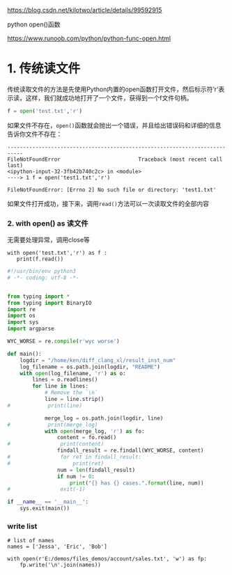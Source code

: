 



https://blog.csdn.net/kilotwo/article/details/99592915



python open()函数

https://www.runoob.com/python/python-func-open.html



# 1. 传统读文件

传统读取文件的方法是先使用Python内置的open函数打开文件，然后标示符’r’表示读，这样，我们就成功地打开了一个文件，获得到一个f文件句柄。

```python
f = open('test.txt','r')
```

如果文件不存在，`open()`函数就会抛出一个错误，并且给出错误码和详细的信息告诉你文件不存在：

```
---------------------------------------------------------------------------
FileNotFoundError                         Traceback (most recent call last)
<ipython-input-32-3fb42b740c2c> in <module>
----> 1 f = open('test1.txt','r')

FileNotFoundError: [Errno 2] No such file or directory: 'test1.txt'
```

如果文件打开成功，接下来，调用`read()`方法可以一次读取文件的全部内容





### 2. with open() as 读文件

无需要处理异常，调用close等

```
with open('test.txt','r') as f :
   print(f.read())
```





```python
#!/usr/bin/env python3
# -*- coding: utf-8 -*-


from typing import *
from typing import BinaryIO
import re
import os
import sys
import argparse

WYC_WORSE = re.compile(r'wyc worse')

def main():
    logdir = "/home/ken/diff_clang_xl/result_inst_num"
    log_filename = os.path.join(logdir, "README")
    with open(log_filename, 'r') as o:
        lines = o.readlines()
        for line in lines:
            # Remove the `\n`
            line = line.strip()
#            print(line)

            merge_log = os.path.join(logdir, line)
#            print(merge_log)
            with open(merge_log, 'r') as fo:
                content = fo.read()
#                print(content)
                findall_result = re.findall(WYC_WORSE, content)
#                for ret in findall_result:
#                    print(ret)
                num = len(findall_result)
                if num != 0:
                    print("{} has {} cases.".format(line, num))
#                exit(-1)

if __name__ == '__main__':
    sys.exit(main())
```





### write list

```python3
# list of names
names = ['Jessa', 'Eric', 'Bob']

with open(r'E:/demos/files_demos/account/sales.txt', 'w') as fp:
    fp.write('\n'.join(names))
```

